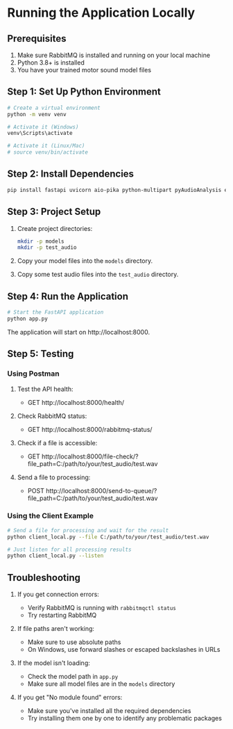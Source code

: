 # Running the Application Locally

## Prerequisites

1. Make sure RabbitMQ is installed and running on your local machine
2. Python 3.8+ is installed
3. You have your trained motor sound model files

## Step 1: Set Up Python Environment

```bash
# Create a virtual environment
python -m venv venv

# Activate it (Windows)
venv\Scripts\activate

# Activate it (Linux/Mac)
# source venv/bin/activate
```

## Step 2: Install Dependencies

```bash
pip install fastapi uvicorn aio-pika python-multipart pyAudioAnalysis eyed3 hmmlearn numpy pydub imbalanced-learn scikit-learn
```

## Step 3: Project Setup

1. Create project directories:
   ```bash
   mkdir -p models
   mkdir -p test_audio
   ```

2. Copy your model files into the `models` directory.

3. Copy some test audio files into the `test_audio` directory.

## Step 4: Run the Application

```bash
# Start the FastAPI application
python app.py
```

The application will start on http://localhost:8000.

## Step 5: Testing

### Using Postman

1. Test the API health:
   - GET http://localhost:8000/health/

2. Check RabbitMQ status:
   - GET http://localhost:8000/rabbitmq-status/

3. Check if a file is accessible:
   - GET http://localhost:8000/file-check/?file_path=C:/path/to/your/test_audio/test.wav

4. Send a file to processing:
   - POST http://localhost:8000/send-to-queue/?file_path=C:/path/to/your/test_audio/test.wav

### Using the Client Example

```bash
# Send a file for processing and wait for the result
python client_local.py --file C:/path/to/your/test_audio/test.wav

# Just listen for all processing results
python client_local.py --listen
```

## Troubleshooting

1. If you get connection errors:
   - Verify RabbitMQ is running with `rabbitmqctl status`
   - Try restarting RabbitMQ

2. If file paths aren't working:
   - Make sure to use absolute paths
   - On Windows, use forward slashes or escaped backslashes in URLs

3. If the model isn't loading:
   - Check the model path in `app.py`
   - Make sure all model files are in the `models` directory

4. If you get "No module found" errors:
   - Make sure you've installed all the required dependencies
   - Try installing them one by one to identify any problematic packages